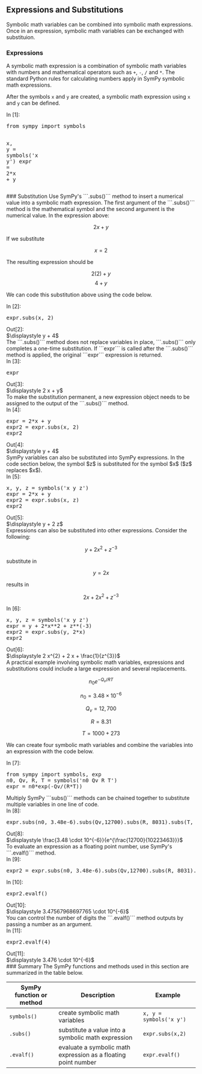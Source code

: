 
## Expressions and Substitutions
Symbolic math variables can be combined into symbolic math expressions. Once in an expression, symbolic math variables can be exchanged with substituion.
### Expressions

A symbolic math expression is a combination of symbolic math variables with numbers and mathematical operators such as ```+```, ```-```, ```/``` and ```*```. The standard Python rules for calculating numbers apply in SymPy symbolic math expressions.

After the symbols ```x``` and ```y``` are created, a symbolic math expression using ```x``` and ```y``` can be defined.
<div class="cell border-box-sizing code_cell rendered">
<div class="input">
<div class="prompt input_prompt">In&nbsp;[1]:</div>
<div class="inner_cell">
    <div class="input_area">
<div class=" highlight hl-ipython3"><pre><span></span><span class="kn">from</span> <span class="nn">sympy</span> <span class="k">import</span> <span class="n">symbols</span>

<span class="n">x</span><span class="p">,</span> <span class="n">y</span> <span class="o">=</span> <span class="n">symbols</span><span class="p">(</span><span class="s1">&#39;x y&#39;</span><span class="p">)</span>
<span class="n">expr</span> <span class="o">=</span> <span class="mi">2</span><span class="o">*</span><span class="n">x</span> <span class="o">+</span> <span class="n">y</span>
</pre></div>

</div>
</div>
</div>

</div>
### Substitution
Use SymPy's ```.subs()``` method to insert a numerical value into a symbolic math expression. The first argument of the ```.subs()``` method is the mathematical symbol and the second argument is the numerical value. In the expression above:

$$ 2x +y $$

If we substitute

$$ x = 2 $$

The resulting expression should be

$$ 2(2) + y $$
$$ 4 + y $$

We can code this substitution above using the code below.
<div class="cell border-box-sizing code_cell rendered">
<div class="input">
<div class="prompt input_prompt">In&nbsp;[2]:</div>
<div class="inner_cell">
    <div class="input_area">
<div class=" highlight hl-ipython3"><pre><span></span><span class="n">expr</span><span class="o">.</span><span class="n">subs</span><span class="p">(</span><span class="n">x</span><span class="p">,</span> <span class="mi">2</span><span class="p">)</span>
</pre></div>

</div>
</div>
</div>

<div class="output_wrapper">
<div class="output">


<div class="output_area">

<div class="prompt output_prompt">Out[2]:</div>




<div class="output_latex output_subarea output_execute_result">
$\displaystyle y + 4$
</div>

</div>

</div>
</div>

</div>
The ```.subs()``` method does not replace variables in place, ```.subs()``` only completes a one-time substitution. If ```expr``` is called after the ```.subs()``` method is applied, the original ```expr``` expression is returned.
<div class="cell border-box-sizing code_cell rendered">
<div class="input">
<div class="prompt input_prompt">In&nbsp;[3]:</div>
<div class="inner_cell">
    <div class="input_area">
<div class=" highlight hl-ipython3"><pre><span></span><span class="n">expr</span>
</pre></div>

</div>
</div>
</div>

<div class="output_wrapper">
<div class="output">


<div class="output_area">

<div class="prompt output_prompt">Out[3]:</div>




<div class="output_latex output_subarea output_execute_result">
$\displaystyle 2 x + y$
</div>

</div>

</div>
</div>

</div>
To make the substitution permanent, a new expression object needs to be assigned to the output of the ```.subs()``` method.
<div class="cell border-box-sizing code_cell rendered">
<div class="input">
<div class="prompt input_prompt">In&nbsp;[4]:</div>
<div class="inner_cell">
    <div class="input_area">
<div class=" highlight hl-ipython3"><pre><span></span><span class="n">expr</span> <span class="o">=</span> <span class="mi">2</span><span class="o">*</span><span class="n">x</span> <span class="o">+</span> <span class="n">y</span>
<span class="n">expr2</span> <span class="o">=</span> <span class="n">expr</span><span class="o">.</span><span class="n">subs</span><span class="p">(</span><span class="n">x</span><span class="p">,</span> <span class="mi">2</span><span class="p">)</span>
<span class="n">expr2</span>
</pre></div>

</div>
</div>
</div>

<div class="output_wrapper">
<div class="output">


<div class="output_area">

<div class="prompt output_prompt">Out[4]:</div>




<div class="output_latex output_subarea output_execute_result">
$\displaystyle y + 4$
</div>

</div>

</div>
</div>

</div>
SymPy variables can also be substituted into SymPy expressions. In the code section below, the symbol $z$ is substituted for the symbol $x$ ($z$ replaces $x$).
<div class="cell border-box-sizing code_cell rendered">
<div class="input">
<div class="prompt input_prompt">In&nbsp;[5]:</div>
<div class="inner_cell">
    <div class="input_area">
<div class=" highlight hl-ipython3"><pre><span></span><span class="n">x</span><span class="p">,</span> <span class="n">y</span><span class="p">,</span> <span class="n">z</span> <span class="o">=</span> <span class="n">symbols</span><span class="p">(</span><span class="s1">&#39;x y z&#39;</span><span class="p">)</span>
<span class="n">expr</span> <span class="o">=</span> <span class="mi">2</span><span class="o">*</span><span class="n">x</span> <span class="o">+</span> <span class="n">y</span>
<span class="n">expr2</span> <span class="o">=</span> <span class="n">expr</span><span class="o">.</span><span class="n">subs</span><span class="p">(</span><span class="n">x</span><span class="p">,</span> <span class="n">z</span><span class="p">)</span>
<span class="n">expr2</span>
</pre></div>

</div>
</div>
</div>

<div class="output_wrapper">
<div class="output">


<div class="output_area">

<div class="prompt output_prompt">Out[5]:</div>




<div class="output_latex output_subarea output_execute_result">
$\displaystyle y + 2 z$
</div>

</div>

</div>
</div>

</div>
Expressions can also be substituted into other expressions. Consider the following:

$$ y + 2x^2 + z^{-3} $$

substitute in 

$$ y = 2x $$

results in

$$ 2x + 2x^2 + z^{-3} $$
    
<div class="cell border-box-sizing code_cell rendered">
<div class="input">
<div class="prompt input_prompt">In&nbsp;[6]:</div>
<div class="inner_cell">
    <div class="input_area">
<div class=" highlight hl-ipython3"><pre><span></span><span class="n">x</span><span class="p">,</span> <span class="n">y</span><span class="p">,</span> <span class="n">z</span> <span class="o">=</span> <span class="n">symbols</span><span class="p">(</span><span class="s1">&#39;x y z&#39;</span><span class="p">)</span>
<span class="n">expr</span> <span class="o">=</span> <span class="n">y</span> <span class="o">+</span> <span class="mi">2</span><span class="o">*</span><span class="n">x</span><span class="o">**</span><span class="mi">2</span> <span class="o">+</span> <span class="n">z</span><span class="o">**</span><span class="p">(</span><span class="o">-</span><span class="mi">3</span><span class="p">)</span>
<span class="n">expr2</span> <span class="o">=</span> <span class="n">expr</span><span class="o">.</span><span class="n">subs</span><span class="p">(</span><span class="n">y</span><span class="p">,</span> <span class="mi">2</span><span class="o">*</span><span class="n">x</span><span class="p">)</span>
<span class="n">expr2</span>
</pre></div>

</div>
</div>
</div>

<div class="output_wrapper">
<div class="output">


<div class="output_area">

<div class="prompt output_prompt">Out[6]:</div>




<div class="output_latex output_subarea output_execute_result">
$\displaystyle 2 x^{2} + 2 x + \frac{1}{z^{3}}$
</div>

</div>

</div>
</div>

</div>
A practical example involving symbolic math variables, expressions and substitutions could include a large expression and several replacements.

$$ n_0e^{-Q_v/RT} $$

$$ n_0 = 3.48 \times 10^{-6} $$

$$ Q_v = 12,700 $$

$$ R = 8.31 $$

$$ T = 1000 + 273 $$

We can create four symbolic math variables and combine the variables into an expression with the code below.
<div class="cell border-box-sizing code_cell rendered">
<div class="input">
<div class="prompt input_prompt">In&nbsp;[7]:</div>
<div class="inner_cell">
    <div class="input_area">
<div class=" highlight hl-ipython3"><pre><span></span><span class="kn">from</span> <span class="nn">sympy</span> <span class="k">import</span> <span class="n">symbols</span><span class="p">,</span> <span class="n">exp</span>
<span class="n">n0</span><span class="p">,</span> <span class="n">Qv</span><span class="p">,</span> <span class="n">R</span><span class="p">,</span> <span class="n">T</span> <span class="o">=</span> <span class="n">symbols</span><span class="p">(</span><span class="s1">&#39;n0 Qv R T&#39;</span><span class="p">)</span>
<span class="n">expr</span> <span class="o">=</span> <span class="n">n0</span><span class="o">*</span><span class="n">exp</span><span class="p">(</span><span class="o">-</span><span class="n">Qv</span><span class="o">/</span><span class="p">(</span><span class="n">R</span><span class="o">*</span><span class="n">T</span><span class="p">))</span>
</pre></div>

</div>
</div>
</div>

</div>
Multiply SymPy ```subs()``` methods can be chained together to substitute multiple variables in one line of code.
<div class="cell border-box-sizing code_cell rendered">
<div class="input">
<div class="prompt input_prompt">In&nbsp;[8]:</div>
<div class="inner_cell">
    <div class="input_area">
<div class=" highlight hl-ipython3"><pre><span></span><span class="n">expr</span><span class="o">.</span><span class="n">subs</span><span class="p">(</span><span class="n">n0</span><span class="p">,</span> <span class="mf">3.48e-6</span><span class="p">)</span><span class="o">.</span><span class="n">subs</span><span class="p">(</span><span class="n">Qv</span><span class="p">,</span><span class="mi">12700</span><span class="p">)</span><span class="o">.</span><span class="n">subs</span><span class="p">(</span><span class="n">R</span><span class="p">,</span> <span class="mi">8031</span><span class="p">)</span><span class="o">.</span><span class="n">subs</span><span class="p">(</span><span class="n">T</span><span class="p">,</span> <span class="mi">1000</span><span class="o">+</span><span class="mi">273</span><span class="p">)</span>
</pre></div>

</div>
</div>
</div>

<div class="output_wrapper">
<div class="output">


<div class="output_area">

<div class="prompt output_prompt">Out[8]:</div>




<div class="output_latex output_subarea output_execute_result">
$\displaystyle \frac{3.48 \cdot 10^{-6}}{e^{\frac{12700}{10223463}}}$
</div>

</div>

</div>
</div>

</div>
To evaluate an expression as a floating point number, use SymPy's ```.evalf()``` method.
<div class="cell border-box-sizing code_cell rendered">
<div class="input">
<div class="prompt input_prompt">In&nbsp;[9]:</div>
<div class="inner_cell">
    <div class="input_area">
<div class=" highlight hl-ipython3"><pre><span></span><span class="n">expr2</span> <span class="o">=</span> <span class="n">expr</span><span class="o">.</span><span class="n">subs</span><span class="p">(</span><span class="n">n0</span><span class="p">,</span> <span class="mf">3.48e-6</span><span class="p">)</span><span class="o">.</span><span class="n">subs</span><span class="p">(</span><span class="n">Qv</span><span class="p">,</span><span class="mi">12700</span><span class="p">)</span><span class="o">.</span><span class="n">subs</span><span class="p">(</span><span class="n">R</span><span class="p">,</span> <span class="mi">8031</span><span class="p">)</span><span class="o">.</span><span class="n">subs</span><span class="p">(</span><span class="n">T</span><span class="p">,</span> <span class="mi">1000</span><span class="o">+</span><span class="mi">273</span><span class="p">)</span>
</pre></div>

</div>
</div>
</div>

</div>
<div class="cell border-box-sizing code_cell rendered">
<div class="input">
<div class="prompt input_prompt">In&nbsp;[10]:</div>
<div class="inner_cell">
    <div class="input_area">
<div class=" highlight hl-ipython3"><pre><span></span><span class="n">expr2</span><span class="o">.</span><span class="n">evalf</span><span class="p">()</span>
</pre></div>

</div>
</div>
</div>

<div class="output_wrapper">
<div class="output">


<div class="output_area">

<div class="prompt output_prompt">Out[10]:</div>




<div class="output_latex output_subarea output_execute_result">
$\displaystyle 3.47567968697765 \cdot 10^{-6}$
</div>

</div>

</div>
</div>

</div>
You can control the number of digits the ```.evalf()``` method outputs by passing a number as an argument.
<div class="cell border-box-sizing code_cell rendered">
<div class="input">
<div class="prompt input_prompt">In&nbsp;[11]:</div>
<div class="inner_cell">
    <div class="input_area">
<div class=" highlight hl-ipython3"><pre><span></span><span class="n">expr2</span><span class="o">.</span><span class="n">evalf</span><span class="p">(</span><span class="mi">4</span><span class="p">)</span>
</pre></div>

</div>
</div>
</div>

<div class="output_wrapper">
<div class="output">


<div class="output_area">

<div class="prompt output_prompt">Out[11]:</div>




<div class="output_latex output_subarea output_execute_result">
$\displaystyle 3.476 \cdot 10^{-6}$
</div>

</div>

</div>
</div>

</div>
### Summary
The SymPy functions and methods used in this section are summarized in the table below.

| SymPy function or method | Description | Example |
| --- | --- | --- |
| ```symbols()``` | create symbolic math variables | ```x, y = symbols('x y')``` |
| ```.subs()``` | substitute a value into a symbolic math expression | ```expr.subs(x,2)``` |
| ```.evalf()``` | evaluate a symbolic math expression as a floating point number | ```expr.evalf()``` |

 

